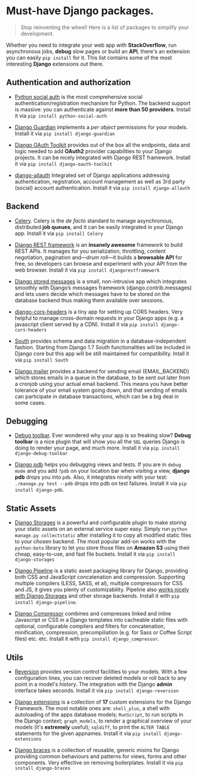 # Must-have Django packages.

> Stop reinventing the wheel! Here is a list of packages to simplify your development.


Whether you need to integrate your web app with **StackOverflow**, run asynchronous jobs, **debug** slow pages or build an **API**, there's an extension you can easily `pip install` for it. This list contains some of the most interesting **Django** extensions out there.


## Authentication and authorization

- [Python social auth](http://psa.matiasaguirre.net/) is the most comprehensive social authentication/registration mechanism for Python. The backend support is massive: you can authenticate against **more than 50 providers**. Install it via `pip install python-social-auth`

- [Django Guardian](http://django-guardian.readthedocs.org/) implements a *per object* permissions for your models.
Install it via `pip install django-guardian`

- [Django OAuth Toolkit](http://django-oauth-toolkit.readthedocs.org/en/latest/) provides out of the box all the endpoints, data and logic needed to add **OAuth2** provider capabilities to your Django projects. It can be nicely integrated with Django REST framework.
Install it via `pip install django-oauth-toolkit`

- [django-allauth](https://github.com/pennersr/django-allauth) Integrated set of Django applications addressing authentication, registration, account management as well as 3rd party (social) account authentication.
Install it via `pip install django-allauth`

## Backend

- [Celery](http://www.celeryproject.org/). Celery is the *de facto* standard to manage asynchronous, distributed **job queues**, and it can be easily integrated in your Django app. Install it via `pip install Celery`

- [Django REST framework](http://www.django-rest-framework.org/) is an **insanely awesome** framework to build REST APIs. It manages for you serialization, throttling, content negotiation, pagination and—*drum roll*—it builds a **browsable API** for free, so developers can browse and experiment with your API from the web browser.
Install it via `pip install djangorestframework`

- [Django stored messages](http://django-stored-messages.readthedocs.org/en/latest/) is a small, non-intrusive app which integrates smoothly with Django’s messages framework (django.contrib.messages) and lets users decide which messages have to be stored on the database backend thus making them available over sessions.

- [django-cors-headers](https://github.com/ottoyiu/django-cors-headers) is a tiny app for setting up CORS headers. Very helpful to manage cross-domain requests in your Django apps (e.g. a javascript client served by a CDN). Install it via `pip install django-cors-headers`

- [South](http://south.readthedocs.org/en/latest/about.html) provides schema and data migration in a database-independent fashion. Starting from Django 1.7 South functionalities will be included in Django core but this app will be still maintained for compatibility. Intall it via `pip install South`

- [Django mailer](https://github.com/pinax/django-mailer) provides a backend for sending email (EMAIL_BACKEND) which stores emails in a queue in the database, to be sent out later from a cronjob using your actual email backend. This means you have better tolerance of your email system going down, and that sending of emails can participate in database transactions, which can be a big deal in some cases.

## Debugging

- [Debug toolbar](https://github.com/django-debug-toolbar/django-debug-toolbar). Ever wondered why your app is so freaking slow? **Debug toolbar** is a nice plugin that will show you all the `SQL` queries Django is doing to render your page, and much more. Install it via `pip install django-debug-toolbar`

- [Django pdb](https://github.com/tomchristie/django-pdb) helps you debugging views and tests. If you are in `debug mode` and you add `?pdb` on your location bar when visiting a view, **django pdb** drops you into `pdb`. Also, it integrates nicely with your test: `./manage.py test --pdb` drops into pdb on test failures. Install it via `pip install django-pdb`.


## Static Assets

- [Django Storages](http://django-storages.readthedocs.org/en/latest/) is a powerful and configurable plugin to make storing your static assets on an external service super easy. Simply run `python manage.py collectstatic` after installing it to copy all modified static files to your chosen backend. The most popular add-on works with the `python-boto` library to let you store those files on **Amazon S3** using their cheap, easy-to-use, and fast file buckets. Install it via `pip install django-storages`

- [Django Pipeline](http://django-pipeline.readthedocs.org/en/latest/) is a static asset packaging library for Django, providing both CSS and JavaScript concatenation and compression. Supporting multiple compilers (LESS, SASS, et al), multiple compressors for CSS and JS, it gives you plenty of customizability. Pipeline also [works nicely with Django Storages](http://django-pipeline.readthedocs.org/en/latest/storages.html#using-with-other-storages) and other storage backends. Install it with `pip install django-pipeline`.

- [Django Compressor](http://django-compressor.readthedocs.org/en/latest/) combines and compresses linked and inline Javascript or CSS in a Django templates into cacheable static files with optional, configurable compilers and filters for concatenation, minification, compression, precompiliation (e.g. for Sass or Coffee Script files) etc. etc. Install it with `pip install django_compressor`.

## Utils

- [Reversion](http://django-reversion.readthedocs.org/) provides version control facilities to your models. With a few configuration lines, you can recover deleted models or roll back to any point in a model's history. The integration with the Django **admin** interface takes seconds. Install it via `pip install django-reversion`

- [Django extensions](http://django-extensions.readthedocs.org/en/latest/) is a collection of **17** custom extensions for the Django Framework. The most notable ones are: `shell_plus`, a shell with autoloading of the apps database models; `RunScript`, to run scripts in the Django context; `graph_models`, to render a graphical overview of your models (it's **extremely** useful); `sqldiff`, to print the `ALTER TABLE` statements for the given appnames. Install it via `pip install django-extensions`

- [Django braces](http://django-braces.readthedocs.org/en/latest/) is a collection of reusable, generic mixins for Django providing common behaviours and patterns for views, forms and other components. Very effective on removing boilerplates.
Install it via `pip install django-braces`
